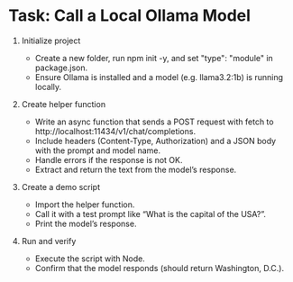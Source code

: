 # Task: Call a Local Ollama Model

1. Initialize project

   - Create a new folder, run npm init -y, and set "type": "module" in package.json.
   - Ensure Ollama is installed and a model (e.g. llama3.2:1b) is running locally.

2. Create helper function

   - Write an async function that sends a POST request with fetch to http://localhost:11434/v1/chat/completions.
   - Include headers (Content-Type, Authorization) and a JSON body with the prompt and model name.
   - Handle errors if the response is not OK.
   - Extract and return the text from the model’s response.

3. Create a demo script

   - Import the helper function.
   - Call it with a test prompt like “What is the capital of the USA?”.
   - Print the model’s response.

4. Run and verify
   - Execute the script with Node.
   - Confirm that the model responds (should return Washington, D.C.).
